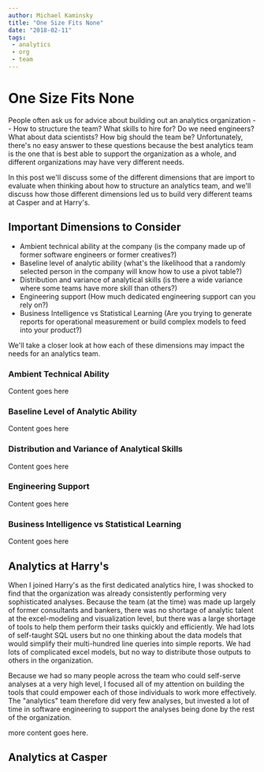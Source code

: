 ```yaml
---
author: Michael Kaminsky
title: "One Size Fits None"
date: "2018-02-11"
tags: 
 - analytics
 - org
 - team
---
```


# One Size Fits None

People often ask us for advice about building out an analytics organization -- How to structure the team? What skills to hire for? Do we need engineers? What about data scientists? How big should the team be? Unfortunately, there's no easy answer to these questions because the best analytics team is the one that is best able to support the organization as a whole, and different organizations may have very different needs.

In this post we'll discuss some of the different dimensions that are import to evaluate when thinking about how to structure an analytics team, and we'll discuss how those different dimensions led us to build very different teams at Casper and at Harry's. 

## Important Dimensions to Consider
* Ambient technical ability at the company (is the company made up of former software engineers or former creatives?)
* Baseline level of analytic ability (what's the likelihood that a randomly selected person in the company will know how to use a pivot table?)
* Distribution and variance of analytical skills (is there a wide variance where some teams have more skill than others?)
* Engineering support (How much dedicated engineering support can you rely on?)
* Business Intelligence vs Statistical Learning (Are you trying to generate reports for operational measurement or build complex models to feed into your product?)

We'll take a closer look at how each of these dimensions may impact the needs for an analytics team.

### Ambient Technical Ability 
Content goes here

### Baseline Level of Analytic Ability
Content goes here

### Distribution and Variance of Analytical Skills
Content goes here

### Engineering Support
Content goes here

### Business Intelligence vs Statistical Learning
Content goes here


## Analytics at Harry's
When I joined Harry's as the first dedicated analytics hire, I was shocked to find that the organization was already consistently performing very sophisticated analyses. Because the team (at the time) was made up largely of former consultants and bankers, there was no shortage of analytic talent at the excel-modeling and visualization level, but there was a large shortage of tools to help them perform their tasks quickly and efficiently. We had lots of self-taught SQL users
but no one thinking about the data models that would simplify their multi-hundred line queries into simple reports. We had lots of complicated excel models, but no way to distribute those outputs to others in the organization. 

Because we had so many people across the team who could self-serve analyses at a very high level, I focused all of my attention on building the tools that could empower each of those individuals to work more effectively. The "analytics" team therefore did very few analyses, but invested a lot of time in software engineering to support the analyses being done by the rest of the organization.

more content goes here.


## Analytics at Casper
